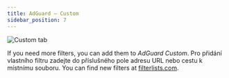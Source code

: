 ```yaml
---
title: AdGuard – Custom
sidebar_position: 7
---
```


![Custom tab](https://cdn.adtidy.org/public/Adguard/Blog/AG_for_Safari_in-depth_review/AGCustom.png)

If you need more filters, you can add them to _AdGuard Custom_. Pro přidání vlastního filtru zadejte do příslušného pole adresu URL nebo cestu k místnímu souboru. You can find new filters at [filterlists.com](https://filterlists.com/).
